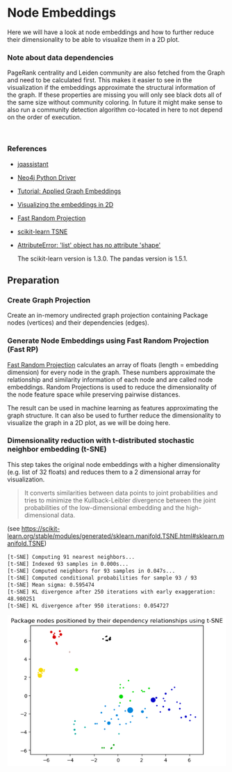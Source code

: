 # Node Embeddings

Here we will have a look at node embeddings and how to further reduce their dimensionality to be able to visualize them in a 2D plot. 

### Note about data dependencies

PageRank centrality and Leiden community are also fetched from the Graph and need to be calculated first.
This makes it easier to see in the visualization if the embeddings approximate the structural information of the graph.
If these properties are missing you will only see black dots all of the same size without community coloring.
In future it might make sense to also run a community detection algorithm co-located in here to not depend on the order of execution.

<br>  

### References
- [jqassistant](https://jqassistant.org)
- [Neo4j Python Driver](https://neo4j.com/docs/api/python-driver/current)
- [Tutorial: Applied Graph Embeddings](https://neo4j.com/developer/graph-data-science/applied-graph-embeddings)
- [Visualizing the embeddings in 2D](https://github.com/openai/openai-cookbook/blob/main/examples/Visualizing_embeddings_in_2D.ipynb)
- [Fast Random Projection](https://neo4j.com/docs/graph-data-science/current/machine-learning/node-embeddings/fastrp)
- [scikit-learn TSNE](https://scikit-learn.org/stable/modules/generated/sklearn.manifold.TSNE.html#sklearn.manifold.TSNE)
- [AttributeError: 'list' object has no attribute 'shape'](https://bobbyhadz.com/blog/python-attributeerror-list-object-has-no-attribute-shape)

    The scikit-learn version is 1.3.0.
    The pandas version is 1.5.1.






## Preparation

### Create Graph Projection

Create an in-memory undirected graph projection containing Package nodes (vertices) and their dependencies (edges).

### Generate Node Embeddings using Fast Random Projection (Fast RP)

[Fast Random Projection](https://neo4j.com/docs/graph-data-science/current/machine-learning/node-embeddings/fastrp) calculates an array of floats (length = embedding dimension) for every node in the graph. These numbers approximate the relationship and similarity information of each node and are called node embeddings. Random Projections is used to reduce the dimensionality of the node feature space while preserving pairwise distances.

The result can be used in machine learning as features approximating the graph structure. It can also be used to further reduce the dimensionality to visualize the graph in a 2D plot, as we will be doing here.

### Dimensionality reduction with t-distributed stochastic neighbor embedding (t-SNE)

This step takes the original node embeddings with a higher dimensionality (e.g. list of 32 floats) and
reduces them to a 2 dimensional array for visualization. 

> It converts similarities between data points to joint probabilities and tries to minimize the Kullback-Leibler divergence between the joint probabilities of the low-dimensional embedding and the high-dimensional data.

(see https://scikit-learn.org/stable/modules/generated/sklearn.manifold.TSNE.html#sklearn.manifold.TSNE)

    [t-SNE] Computing 91 nearest neighbors...
    [t-SNE] Indexed 93 samples in 0.000s...
    [t-SNE] Computed neighbors for 93 samples in 0.047s...
    [t-SNE] Computed conditional probabilities for sample 93 / 93
    [t-SNE] Mean sigma: 0.595474
    [t-SNE] KL divergence after 250 iterations with early exaggeration: 48.980251
    [t-SNE] KL divergence after 950 iterations: 0.054727



    
![png](NodeEmbeddings_files/NodeEmbeddings_18_0.png)
    

